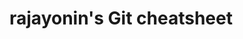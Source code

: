 # rajayonin's Git cheatsheet

<!--
`git log --all --full-history -- <path-to-file>`  
`git pull --rebase`  
`git reset --hard HEAD`  
`git reset HEAD file`  
`git status`  
`git stash` && `git stash pop`  
`git mv`  
`git diff`
    - `git diff --shortstat oldCommit newCommit`
`git checkout -- <file>`
-->

